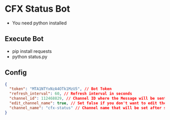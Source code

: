 # CFX Status Bot
* You need python installed

## Execute Bot
* pip install requests
* python status.py

## Config
```json
{
  "token": "MTA1NTYxNzA4OTk1MzU5", // Bot Token
  "refresh_interval": 60, // Refresh interval in seconds
  "channel_id": 112468829, // Channel ID where the Message will be sent
  "edit_channel_name": true, // Set false if you don't want to edit the channel
  "channel_name": "cfx-status" // Channel name that will be set after starting the Bot
}
```